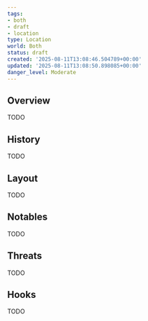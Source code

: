 ```yaml
---
tags:
- both
- draft
- location
type: Location
world: Both
status: draft
created: '2025-08-11T13:08:46.504789+00:00'
updated: '2025-08-11T13:08:50.898085+00:00'
danger_level: Moderate
---
```



## Overview

TODO
## History

TODO
## Layout

TODO
## Notables

TODO
## Threats

TODO
## Hooks

TODO
